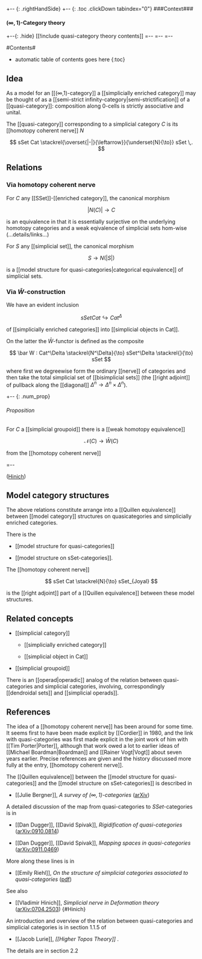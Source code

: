 


+-- {: .rightHandSide}
+-- {: .toc .clickDown tabindex="0"}
###Context###
#### $(\infty,1)$-Category theory
+--{: .hide}
[[!include quasi-category theory contents]]
=--
=--
=--


#Contents#
* automatic table of contents goes here
{:toc}

## Idea

As a model for an [[(∞,1)-category]] a [[simplicially enriched category]] may be thought of as a [[semi-strict infinity-category|semi-strictification]] of a [[quasi-category]]: composition along 0-cells is strictly associative and unital.

The [[quasi-category]] corresponding to a simplicial category $C$ is its
[[homotopy coherent nerve]] $N$

$$
  sSet Cat \stackrel{\overset{|-|}{\leftarrow}}{\underset{N}{\to}} sSet
  \,.
$$

## Relations

### Via homotopy coherent nerve

For $C$ any [[SSet]]-[[enriched category]], the canonical morphism

  $$ 
    |N(C)| \to C
  $$

  is an equivalence in that it is essentially surjective on the underlying homotopy categories and a weak eqivalence of simplicial sets hom-wise (...details/links...)

  For $S$ any [[simplicial set]], the canonical morphism

  $$
    S \to N(|S|)
  $$

  is a [[model structure for quasi-categories|categorical equivalence]] of simplicial sets.

### Via $\bar W$-construction

We have an evident inclusion 

$$
  sSet Cat \hookrightarrow Cat^{\Delta}
$$

of [[simplicially enriched categories]]
into [[simplicial objects in Cat]].

On the latter the $\bar W$-functor is defined as the composite

$$
  \bar W 
   :
  Cat^\Delta
   \stackrel{N^\Delta}{\to}
  sSet^\Delta
   \stackrel{}{\to}
  sSet
$$

where first we degreewise form the ordinary [[nerve]] of categories and then take the total simplicial set of [[bisimplicial sets]] (the [[right adjoint]] of pullback along the [[diagonal]] $\Delta^n \to \Delta^n \times \Delta^n$).

+-- {: .num_prop}
###### Proposition

For $C$ a [[simplicial groupoid]] there is a [[weak homotopy equivalence]]

$$
  \mathcal{N}(C) \to \bar W(C)
$$

from the [[homotopy coherent nerve]]

=--

([Hinich](#Hinich))


## Model category structures

The above relations constitute arrange into a [[Quillen equivalence]] between [[model category]] structures on quasicategories and simplicially enriched categories.

There is the 

* [[model structure for quasi-categories]]

* [[model structure on sSet-categories]].

The [[homotopy coherent nerve]] 

$$
  sSet Cat \stackrel{N}{\to} sSet_{Joyal}
$$

is the [[right adjoint]] part of a [[Quillen equivalence]] between these model structures.

## Related concepts

* [[simplicial category]]

  * [[simplicially enriched category]]

  * [[simplicial object in Cat]]

* [[simplicial groupoid]]

There is an [[operad|operadic]] analog of the relation between quasi-categories and simplicial categories, involving, correspondingly [[dendroidal sets]] and [[simplicial operads]].

## References

The idea of a [[homotopy coherent nerve]] has been around for some time.  It seems first to have been made explicit by [[Cordier]] in 1980, and the link with quasi-categories was first made explicit in the joint work of him with [[Tim Porter|Porter]], although that work owed a lot to earlier ideas of  [[Michael Boardman|Boardman]] and [[Rainer Vogt|Vogt]] about seven years earlier.  Precise references are given and the history discussed more fully at the entry, [[homotopy coherent nerve]]. 

The [[Quillen equivalence]] between the [[model structure for quasi-categories]] and the [[model structure on sSet-categories]] is described in

* [[Julie Bergner]], _A survey of $(\infty,1)$-categories_ ([arXiv](http://arxiv.org/abs/math/0610239))

A detailed discussion of the map from quasi-categories to $SSet$-categories is in 

* [[Dan Dugger]], [[David Spivak]], _Rigidification of quasi-categories_ ([arXiv:0910.0814](http://arxiv.org/abs/0910.0814))

* [[Dan Dugger]], [[David Spivak]], _Mapping spaces in quasi-categories_ ([arXiv:0911.0469](http://arxiv.org/abs/0911.0469))

More along these lines is in 

* [[Emily Riehl]], _On the structure of simplicial categories associated to quasi-categories_ ([pdf](http://www.math.uchicago.edu/~eriehl/necklace.pdf))

See also

* [[Vladimir Hinich]], _Simplicial nerve in Deformation theory_ ([arXiv:0704.2503](http://arxiv.org/abs/0704.2503))
 {#Hinich}

An introduction and overview of the relation between quasi-categories and simplicial categories is in section 1.1.5 of 

* [[Jacob Lurie]], _[[Higher Topos Theory]]_ .

The details are in section 2.2
